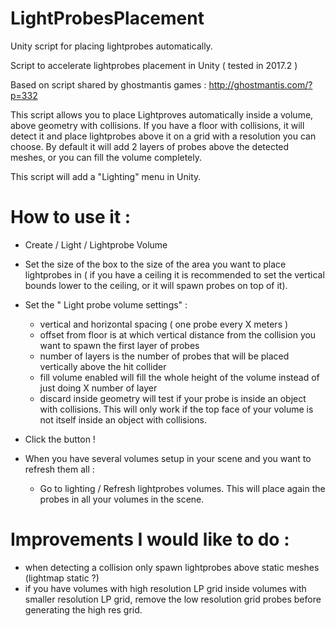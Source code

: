 # LightProbesPlacement
Unity script for placing lightprobes automatically.

Script to accelerate lightprobes placement in Unity ( tested in 2017.2 )

Based on script shared by ghostmantis games : http://ghostmantis.com/?p=332

This script allows you to place Lightproves automatically inside a volume, above geometry with collisions.
If you have a floor with collisions, it will detect it and place lightprobes above it on a grid with a resolution you can choose.
By default it will add 2 layers of probes above the detected meshes, or you can fill the volume completely.

This script will add a "Lighting" menu in Unity.

# How to use it :


- Create / Light / Lightprobe Volume
- Set the size of the box to the size of the area you want to place lightprobes in ( if you have a ceiling it is recommended to set the vertical bounds lower to the ceiling, or it will spawn probes on top of it).
- Set the " Light probe volume settings" : 
    - vertical and horizontal spacing ( one probe every X meters )
    - offset from floor is at which vertical distance from the collision you want to spawn the first layer of probes
    - number of layers is the number of probes that will be placed vertically above the hit collider
    - fill volume enabled will fill the whole height of the volume instead of just doing X number of layer
     - discard inside geometry will test if your probe is inside an object with collisions. This will only work if the top face of your volume is not itself inside an object with collisions.
- Click the button !

- When you have several volumes setup in your scene and you want to refresh them all :
    - Go to lighting / Refresh lightprobes volumes. This will place again the probes in all your volumes in the scene.

# Improvements I would like to do :

- when detecting a collision only spawn lightprobes above static meshes (lightmap static ?)
- if you have volumes with high resolution LP grid inside volumes with smaller resolution LP grid, remove the low resolution grid probes before generating the high res grid.
